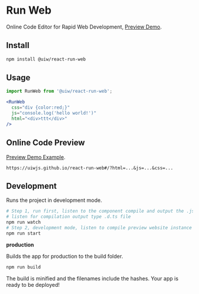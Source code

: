 Run Web
===

Online Code Editor for Rapid Web Development, [Preview Demo](https://uiwjs.github.io/react-run-web#/?html=<div>Hello%20World</div>&js=console.log('hello%20world')&css=div%20{%20color:%20red;}).

## Install

```bash
npm install @uiw/react-run-web
```

## Usage

```jsx
import RunWeb from '@uiw/react-run-web';

<RunWeb
  css="div {color:red;}"
  js="console.log('hello world!')"
  html="<div>ttt</div>"
/>
```

## Online Code Preview

[Preview Demo Example](https://uiwjs.github.io/react-run-web#/?html=<div>Hello%20World</div>&js=console.log('hello%20world')&css=div%20{%20color:%20red;}).

```url
https://uiwjs.github.io/react-run-web#/?html=...&js=...&css=...
```

## Development

Runs the project in development mode.  

```bash
# Step 1, run first, listen to the component compile and output the .js file
# listen for compilation output type .d.ts file
npm run watch
# Step 2, development mode, listen to compile preview website instance
npm run start
```

**production**

Builds the app for production to the build folder.

```bash
npm run build
```

The build is minified and the filenames include the hashes.
Your app is ready to be deployed!